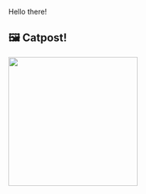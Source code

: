 Hello there!



## 🖼️ Catpost!

<sub>
    <img src="https://cdn2.thecatapi.com/images/c8m8UA4vQ.jpg" height="256">
</sub>

